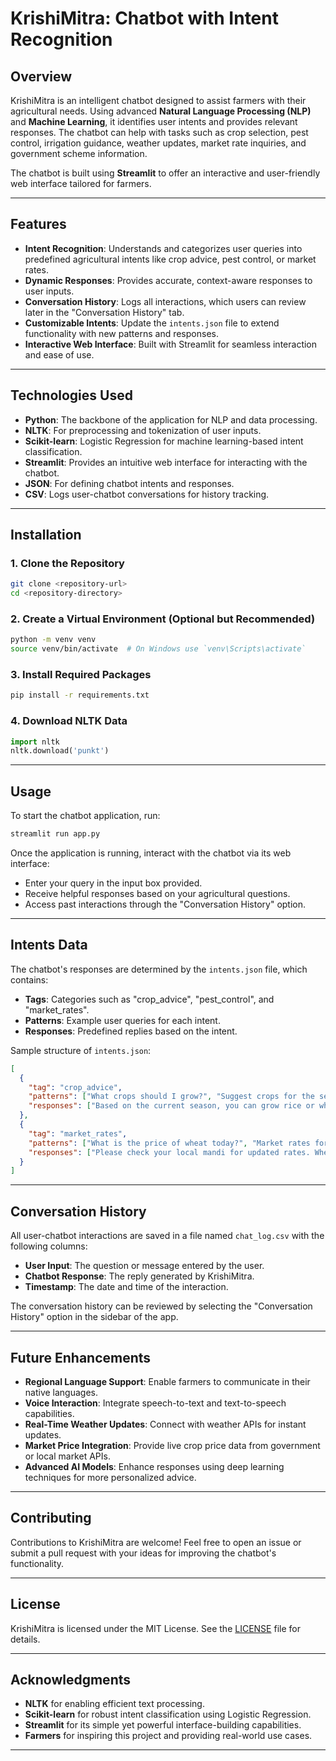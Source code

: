 # KrishiMitra: Chatbot with Intent Recognition

## Overview
KrishiMitra is an intelligent chatbot designed to assist farmers with their agricultural needs. Using advanced **Natural Language Processing (NLP)** and **Machine Learning**, it identifies user intents and provides relevant responses. The chatbot can help with tasks such as crop selection, pest control, irrigation guidance, weather updates, market rate inquiries, and government scheme information.

The chatbot is built using **Streamlit** to offer an interactive and user-friendly web interface tailored for farmers.

---

## Features
- **Intent Recognition**: Understands and categorizes user queries into predefined agricultural intents like crop advice, pest control, or market rates.
- **Dynamic Responses**: Provides accurate, context-aware responses to user inputs.
- **Conversation History**: Logs all interactions, which users can review later in the "Conversation History" tab.
- **Customizable Intents**: Update the `intents.json` file to extend functionality with new patterns and responses.
- **Interactive Web Interface**: Built with Streamlit for seamless interaction and ease of use.

---

## Technologies Used
- **Python**: The backbone of the application for NLP and data processing.
- **NLTK**: For preprocessing and tokenization of user inputs.
- **Scikit-learn**: Logistic Regression for machine learning-based intent classification.
- **Streamlit**: Provides an intuitive web interface for interacting with the chatbot.
- **JSON**: For defining chatbot intents and responses.
- **CSV**: Logs user-chatbot conversations for history tracking.

---

## Installation

### 1. Clone the Repository
```bash
git clone <repository-url>
cd <repository-directory>
```

### 2. Create a Virtual Environment (Optional but Recommended)
```bash
python -m venv venv
source venv/bin/activate  # On Windows use `venv\Scripts\activate`
```

### 3. Install Required Packages
```bash
pip install -r requirements.txt
```

### 4. Download NLTK Data
```python
import nltk
nltk.download('punkt')
```

---

## Usage
To start the chatbot application, run:
```bash
streamlit run app.py
```

Once the application is running, interact with the chatbot via its web interface:
- Enter your query in the input box provided.
- Receive helpful responses based on your agricultural questions.
- Access past interactions through the "Conversation History" option.

---

## Intents Data
The chatbot's responses are determined by the `intents.json` file, which contains:
- **Tags**: Categories such as "crop_advice", "pest_control", and "market_rates".
- **Patterns**: Example user queries for each intent.
- **Responses**: Predefined replies based on the intent.

Sample structure of `intents.json`:
```json
[
  {
    "tag": "crop_advice",
    "patterns": ["What crops should I grow?", "Suggest crops for the season"],
    "responses": ["Based on the current season, you can grow rice or wheat. Ensure proper irrigation."]
  },
  {
    "tag": "market_rates",
    "patterns": ["What is the price of wheat today?", "Market rates for rice?"],
    "responses": ["Please check your local mandi for updated rates. Wheat is currently priced at ₹2000/quintal."]
  }
]
```

---

## Conversation History
All user-chatbot interactions are saved in a file named `chat_log.csv` with the following columns:
- **User Input**: The question or message entered by the user.
- **Chatbot Response**: The reply generated by KrishiMitra.
- **Timestamp**: The date and time of the interaction.

The conversation history can be reviewed by selecting the "Conversation History" option in the sidebar of the app.

---

## Future Enhancements
- **Regional Language Support**: Enable farmers to communicate in their native languages.
- **Voice Interaction**: Integrate speech-to-text and text-to-speech capabilities.
- **Real-Time Weather Updates**: Connect with weather APIs for instant updates.
- **Market Price Integration**: Provide live crop price data from government or local market APIs.
- **Advanced AI Models**: Enhance responses using deep learning techniques for more personalized advice.

---

## Contributing
Contributions to KrishiMitra are welcome! Feel free to open an issue or submit a pull request with your ideas for improving the chatbot's functionality.

---

## License
KrishiMitra is licensed under the MIT License. See the [LICENSE](LICENSE) file for details.

---

## Acknowledgments
- **NLTK** for enabling efficient text processing.
- **Scikit-learn** for robust intent classification using Logistic Regression.
- **Streamlit** for its simple yet powerful interface-building capabilities.
- **Farmers** for inspiring this project and providing real-world use cases.

---
